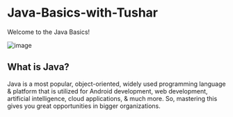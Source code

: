 # Java-Basics-with-Tushar


Welcome to the Java Basics! 

![image](https://github.com/TusharPaul01/Code-In-Java/assets/97314846/33d648d6-2d76-4287-8efd-5a862c9a5719)

## What is Java?
Java is a most popular, object-oriented, widely used programming language & platform that is utilized for Android development, web development, artificial intelligence, cloud applications, & much more. So, mastering this gives you great opportunities in bigger organizations.





